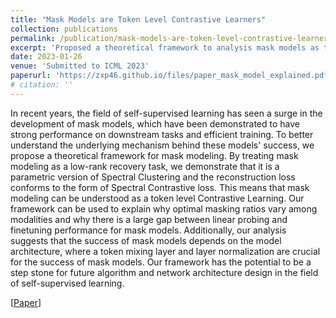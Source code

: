 ```yaml
---
title: "Mask Models are Token Level Contrastive Learners"
collection: publications
permalink: /publication/mask-models-are-token-level-contrastive-learners
excerpt: 'Proposed a theoretical framework to analysis mask models as token level contrastive learning models.'
date: 2023-01-26
venue: 'Submitted to ICML 2023'
paperurl: 'https://zxp46.github.io/files/paper_mask_model_explained.pdf'
# citation: ''
---
```


In recent years, the field of self-supervised learning has seen a surge in the development of mask models, which have been demonstrated to have strong performance on downstream tasks and efficient training. To better understand the underlying mechanism behind these models' success, we propose a theoretical framework for mask modeling. By treating mask modeling as a low-rank recovery task, we demonstrate that it is a parametric version of Spectral Clustering and the reconstruction loss conforms to the form of Spectral Contrastive loss. This means that mask modeling can be understood as a token level Contrastive Learning. Our framework can be used to explain why optimal masking ratios vary among modalities and why there is a large gap between linear probing and finetuning performance for mask models. Additionally, our analysis suggests that the success of mask models depends on the model architecture, where a token mixing layer and layer normalization are crucial for the success of mask models. Our framework has the potential to be a step stone for future algorithm and network architecture design in the field of self-supervised learning.



[[Paper](https://zxp46.github.io/files/paper_mask_model_explained.pdf)]
